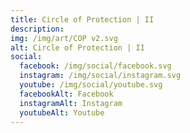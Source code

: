 ```yaml
---
title: Circle of Protection | II
description: 
img: /img/art/COP v2.svg
alt: Circle of Protection | II
social:
  facebook: /img/social/facebook.svg
  instagram: /img/social/instagram.svg
  youtube: /img/social/youtube.svg
  facebookAlt: Facebook
  instagramAlt: Instagram
  youtubeAlt: Youtube
---
```

